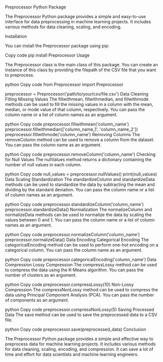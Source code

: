 Preprocessor Python Package

The Preprocessor Python package provides a simple and easy-to-use interface for data preprocessing in machine learning projects. It includes various methods for data cleaning, scaling, and encoding.

Installation

You can install the Preprocessor package using pip:

Copy code
pip install Preprocessor
Usage

The Preprocessor class is the main class of this package. You can create an instance of this class by providing the filepath of the CSV file that you want to preprocess.

python
Copy code
from Preprocessor import Preprocessor

preprocessor = Preprocessor('path/to/your/csv/file.csv')
Data Cleaning
Filling Missing Values
The fillwithmean, fillwithmedian, and fillwithmode methods can be used to fill the missing values in a column with the mean, median, or mode value of that column, respectively. You can pass the column name or a list of column names as an argument.

python
Copy code
preprocessor.fillwithmean('column_name')
preprocessor.fillwithmedian(['column_name_1', 'column_name_2'])
preprocessor.fillwithmode('column_name')
Removing Columns
The removeColumn method can be used to remove a column from the dataset. You can pass the column name as an argument.

python
Copy code
preprocessor.removeColumn('column_name')
Checking for Null Values
The nullValues method returns a dictionary containing the number of null values in each column.

python
Copy code
null_values = preprocessor.nullValues()
print(null_values)
Data Scaling
Standardization
The standardizeColumn and standardizeData methods can be used to standardize the data by subtracting the mean and dividing by the standard deviation. You can pass the column name or a list of column names as an argument.

python
Copy code
preprocessor.standardizeColumn('column_name')
preprocessor.standardizeData()
Normalization
The normalizeColumn and normalizeData methods can be used to normalize the data by scaling the values between 0 and 1. You can pass the column name or a list of column names as an argument.

python
Copy code
preprocessor.normalizeColumn('column_name')
preprocessor.normalizeData()
Data Encoding
Categorical Encoding
The categoricalEncoding method can be used to perform one-hot encoding on a categorical column. You can pass the column name as an argument.

python
Copy code
preprocessor.categoricalEncoding('column_name')
Data Compression
Lossy Compression
The compressLossy method can be used to compress the data using the K-Means algorithm. You can pass the number of clusters as an argument.

python
Copy code
preprocessor.compressLossy(10)
Non-Lossy Compression
The compressNonLossy method can be used to compress the data using Principal Component Analysis (PCA). You can pass the number of components as an argument.

python
Copy code
preprocessor.compressNonLossy(5)
Saving Processed Data
The save method can be used to save the preprocessed data to a CSV file.

python
Copy code
preprocessor.save(preprocessed_data)
Conclusion

The Preprocessor Python package provides a simple and effective way to preprocess data for machine learning projects. It includes various methods for data cleaning, scaling, encoding, and compression. It can save a lot of time and effort for data scientists and machine learning engineers.